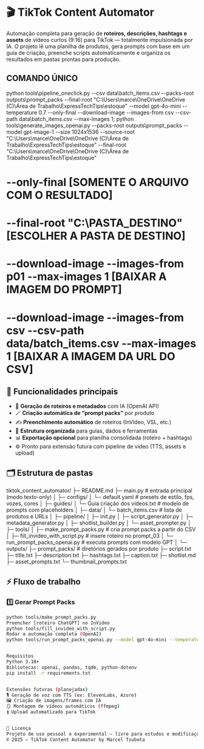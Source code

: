 # 🎬 TikTok Content Automator

Automação completa para geração de **roteiros, descrições, hashtags e assets** de vídeos curtos (9:16) para TikTok — totalmente impulsionada por IA.
O projeto lê uma planilha de produtos, gera prompts com base em um guia de criação, preenche scripts automaticamente e organiza os resultados em pastas prontas para produção.

## COMANDO ÚNICO

python tools\pipeline_oneclick.py --csv data\batch_items.csv --packs-root outputs\prompt_packs --final-root "C:\Users\marce\OneDrive\OneDrive (C)\Área de Trabalho\ExpressTechTips\estoque" --model gpt-4o-mini --temperature 0.7 --only-final --download-image --images-from csv --csv-path data\batch_items.csv --max-images 1; python tools\generate_images_openai.py --packs-root outputs\prompt_packs --model gpt-image-1 --size 1024x1536 --source-root "C:\Users\marce\OneDrive\OneDrive (C)\Área de Trabalho\ExpressTechTips\estoque" --final-root "C:\Users\marce\OneDrive\OneDrive (C)\Área de Trabalho\ExpressTechTips\estoque"

# --only-final [SOMENTE O ARQUIVO COM O RESULTADO]

# --final-root "C:\PASTA_DESTINO" [ESCOLHER A PASTA DE DESTINO]

# --download-image --images-from p01 --max-images 1 [BAIXAR A IMAGEM DO PROMPT]

# --download-image --images-from csv --csv-path data/batch_items.csv --max-images 1 [BAIXAR A IMAGEM DA URL DO CSV]

## 🚀 Funcionalidades principais

- 🧠 **Geração de roteiros e metadados** com IA (OpenAI API)
- 🪄 **Criação automática de “prompt packs”** por produto
- ✍️ **Preenchimento automático** de roteiros (InVideo, VSL, etc.)
- 📂 **Estrutura organizada** para guias, dados e ferramentas
- 📊 **Exportação opcional** para planilha consolidada (roteiro + hashtags)
- ⚙️ Pronto para extensão futura com pipeline de vídeo (TTS, assets e upload)

## 🗂️ Estrutura de pastas

tiktok_content_automator/
├─ README.md
├─ main.py # entrada principal (modo texto-only)
│
├─ configs/
│ └─ default.yaml # presets de estilo, fps, vozes, cores
│
├─ guides/
│ └─ Guia criação dos vídeos.txt # modelo de prompts com placeholders
│
├─ data/
│ └─ batch_items.csv # lista de produtos e URLs
│
├─ pipeline/
│ ├─ init.py
│ ├─ script_generator.py
│ ├─ metadata_generator.py
│ ├─ shotlist_builder.py
│ └─ asset_prompter.py
│
├─ tools/
│ ├─ make_prompt_packs.py # cria prompt packs a partir do CSV
│ ├─ fill_invideo_with_script.py # insere roteiro no prompt_03
│ └─ run_prompt_packs_openai.py # executa prompts com modelo GPT
│
└─ outputs/
├─ prompt_packs/ # diretórios gerados por produto
├─ script.txt
├─ title.txt
├─ description.txt
├─ hashtags.txt
├─ caption.txt
├─ shotlist.md
├─ asset_prompts.txt
└─ thumbnail_prompts.txt

## ⚡ Fluxo de trabalho

### 1️⃣ Gerar Prompt Packs

```bash
python tools/make_prompt_packs.py
Preencher [roteiro ChatGPT] no InVideo
python tools/fill_invideo_with_script.py
Rodar a automação completa (OpenAI)
python tools/run_prompt_packs_openai.py --model gpt-4o-mini --temperature 0.7


Requisitos
Python 3.10+
Bibliotecas: openai, pandas, tqdm, python-dotenv
pip install -r requirements.txt


Extensões futuras (planejadas)
🎙️ Geração de voz com TTS (ex: ElevenLabs, Azure)
🖼️ Criação de imagens/frames com IA
🪞 Montagem de vídeos automáticos (ffmpeg)
⏫ Upload automatizado para TikTok


🧾 Licença
Projeto de uso pessoal e experimental — livre para estudos e modificações.
© 2025 — TikTok Content Automator by Marcel Tsubota
```
